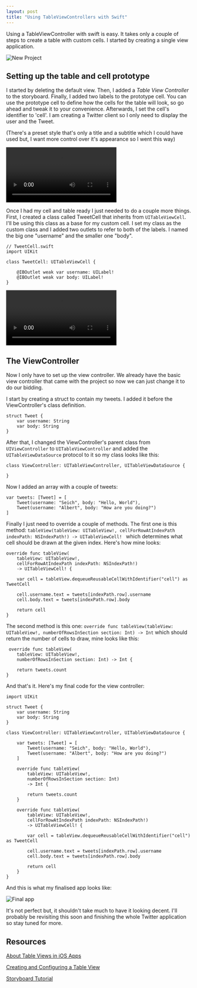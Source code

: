 ```yaml
---
layout: post
title: "Using TableViewControllers with Swift"
---
```


Using a TableViewController with swift is easy. It takes only a couple of steps to create a table with custom cells. I started by creating a single view application.

![New Project](http://files.martianwabbit.com/blog/swiftTables_step_1.png)

## Setting up the table and cell prototype

I started by deleting the default view. Then, I added a _Table View Controller_ to the storyboard.
Finally, I added two labels to the prototype cell. You can use the prototype cell to define how the cells for the table will look, so go ahead and tweak it to your convenience. Afterwards, I set the cell's identifier to 'cell'. I am creating a Twitter client so I only need to display the user and the Tweet.

(There's a preset style that's only a title and a subtitle which I could have used but, I want more control over it's appearance so I went this way)

<video controls>
	<source src="http://files.martianwabbit.com/blog/swiftTable_step_1.mp4" type="video/mp4; codecs=avc1.42E01E,mp4a.40.2">
	<source src="http://files.martianwabbit.com/blog/swiftTable_step_1.webm" type="video/webm; codecs=vp8,vorbis">
</video>

Once I had my cell and table ready I just needed to do a couple more things. First, I created a class called TweetCell that inherits from `UITableViewCell`. I'll be using this class as a base for my custom cell. I set my class as the custom class and I added two outlets to refer to both of the labels. I named the big one "username" and the smaller one "body".

	// TweetCell.swift
	import UIKit

	class TweetCell: UITableViewCell {

    	@IBOutlet weak var username: UILabel!
	    @IBOutlet weak var body: UILabel!
	}

<video controls>
	<source src="http://files.martianwabbit.com/blog/swiftTable_step_2.mp4" type="video/mp4; codecs=avc1.42E01E,mp4a.40.2">
	<source src="http://files.martianwabbit.com/blog/swiftTable_step_2.webm" type="video/webm; codecs=vp8,vorbis">
</video>

## The ViewController
Now I only have to set up the view controller. We already have the basic view controller that came with the project so now we can just change it to do our bidding.

I start by creating a struct to contain my tweets. I added it before the ViewController's class definition.

	struct Tweet {
    	var username: String
	    var body: String
	}

After that, I changed the ViewController's parent class from `UIViewController` to `UITableViewController` and added the `UITableViewDataSource` protocol to it so my class looks like this:

	class ViewController: UITableViewController, UITableViewDataSource {

	}

Now I added an array with a couple of tweets:

	var tweets: [Tweet] = [
    	Tweet(username: "Seich", body: "Hello, World"),
        Tweet(username: "Albert", body: "How are you doing?")
    ]

Finally I just need to override a couple of methods. The first one is this method:  `tableView(tableView: UITableView!, cellForRowAtIndexPath indexPath: NSIndexPath!) -> UITableViewCell! ` which determines what cell should be drawn at the given index. Here's how mine looks:

	override func tableView(
		tableView: UITableView!,
		cellForRowAtIndexPath indexPath: NSIndexPath!)
		-> UITableViewCell! {

        var cell = tableView.dequeueReusableCellWithIdentifier("cell") as TweetCell

        cell.username.text = tweets[indexPath.row].username
        cell.body.text = tweets[indexPath.row].body

        return cell
    }

 The second method is this one: `override func tableView(tableView: UITableView!, numberOfRowsInSection section: Int) -> Int` which should return the number of cells to draw, mine looks like this:

	 override func tableView(
	 	tableView: UITableView!,
	 	numberOfRowsInSection section: Int) -> Int {

        return tweets.count
    }

And that's it. Here's my final code for the view controller:

	import UIKit

	struct Tweet {
	    var username: String
	    var body: String
	}

	class ViewController: UITableViewController, UITableViewDataSource {

	    var tweets: [Tweet] = [
	        Tweet(username: "Seich", body: "Hello, World"),
	        Tweet(username: "Albert", body: "How are you doing?")
	    ]

	    override func tableView(
	        tableView: UITableView!,
	        numberOfRowsInSection section: Int)
	        -> Int {

	        return tweets.count
	    }

	    override func tableView(
	        tableView: UITableView!,
	        cellForRowAtIndexPath indexPath: NSIndexPath!)
	        -> UITableViewCell! {

	        var cell = tableView.dequeueReusableCellWithIdentifier("cell") as TweetCell

	        cell.username.text = tweets[indexPath.row].username
	        cell.body.text = tweets[indexPath.row].body

	        return cell
	    }
	}

 And this is what my finalised app looks like:

<img src="http://files.martianwabbit.com/blog/swiftTables_final.png" alt="Final app" class="small">

It's not perfect but, it shouldn't take much to have it looking decent. I'll probably be revisiting this soon and finishing the whole Twitter application so stay tuned for more.

## Resources
[About Table Views in iOS Apps](https://developer.apple.com/library/ios/documentation/userexperience/conceptual/tableview_iphone/AboutTableViewsiPhone/AboutTableViewsiPhone.html)

[Creating and Configuring a Table View](https://developer.apple.com/library/ios/documentation/userexperience/conceptual/tableview_iphone/CreateConfigureTableView/CreateConfigureTableView.html)

[Storyboard Tutorial](http://www.raywenderlich.com/50308/storyboards-tutorial-in-ios-7-part-1)
